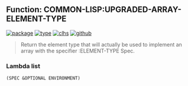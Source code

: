 ## Function: COMMON-LISP:UPGRADED-ARRAY-ELEMENT-TYPE
[![package](https://img.shields.io/badge/Package-COMMON--LISP-5f9ea0.svg?style=social&colorA=999999)](../) [![type](https://img.shields.io/badge/Type-Function-5f9ea0.svg?style=social&colorA=999999)](../#function) [![clhs](https://img.shields.io/badge/CLHS-UPGRADED--ARRAY--ELEMENT--TYPE-5f9ea0.svg?style=social&colorA=999999)](http://www.lispworks.com/documentation/HyperSpec/Body/f_upgr_1.htm) [![github](https://img.shields.io/badge/GitHub-View_the_source-5f9ea0.svg?style=social&colorA=999999&logo=github)](https://github.com/sbcl/sbcl/blob/master/src/compiler/generic/vm-type.lisp/) 

> Return the element type that will actually be used to implement an array
> with the specifier :ELEMENT-TYPE Spec.

### Lambda list
```
(SPEC &OPTIONAL ENVIRONMENT)
```
